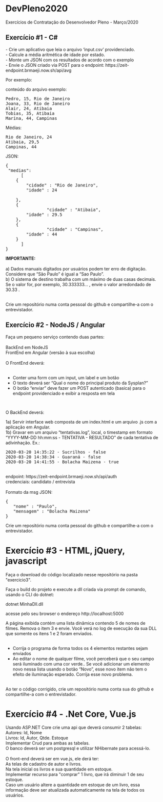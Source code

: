 # DevPleno2020
Exercícios de Contratação do Desenvolvedor Pleno - Março/2020

<h2> Exercício #1 - C# </h1>
- Crie um aplicativo que leia o arquivo ‘input.csv’ providenciado. <br>
- Calcule a média aritmética de idade por estado.<br>
- Monte um JSON com os resultados de acordo com o exemplo<br>
- Envie o JSON criado via POST para o endpoint: https://zeit-endpoint.brmaeji.now.sh/api/avg<br>

Por exemplo:

conteúdo do arquivo exemplo:

<pre>
Pedro, 15, Rio de Janeiro
Joana, 33, Rio de Janeiro
Alair, 24, Atibaia
Tobias, 35, Atibaia
Marina, 44, Campinas
</pre>

Médias:

<pre>
Rio de Janeiro, 24
Atibaia, 29,5
Campinas, 44
</pre>

JSON:

<pre>
{
 "medias":
      [
   	{
 	    "cidade" : "Rio de Janeiro",
 	    "idade" : 24
 		
 	},
 	{
                "cidade" : "Atibaia",
 	    "idade" : 29.5
 	},
 	{
                "cidade" : "Campinas",
 	    "idade" : 44
 	}
      ]
}
</pre>
<b>IMPORTANTE: </b><br>
<br>
a) Dados manuais digitados por usuários podem ter erro de digitação. Considere que “São Paulo” é igual a “Sao Paulo”.<br>
b) O sistema de destino trabalha com um máximo de duas casas decimais. Se o valor for, por exemplo, 30.333333… , envie o valor arredondado de 30.33 .<br>

<br>
Crie um repositório numa conta pessoal do github e compartilhe-a com o entrevistador.<br>


<h2> Exercício #2 - NodeJS / Angular </h1>

Faça um pequeno serviço contendo duas partes:<br>
<br>
BackEnd em NodeJS<br>
FrontEnd em Angular (versão à sua escolha)<br>
<br>
O FrontEnd deverá:<br>
<br>
- Conter uma form com um input, um label e um botão<br>
- O texto deverá ser “Qual o nome do principal produto da Sysplan?”<br>
- O botão “enviar” deve fazer um POST autenticado (basica) para o endpoint providenciado e exibir a resposta em tela<br>
<br>

O BackEnd deverá:<br>

1a) Servir interface web composta de um index.html e um arquivo .js com a aplicação em Angular.<br>
1b) Gravar em um arquivo “tentativas.log”, local, o timestamp em formato “YYYY-MM-DD hh:mm:ss - TENTATIVA - RESULTADO” de cada tentativa de adivinhação. Ex.:<br>

<pre>
2020-03-20 14:35:22 - Sucrilhos - false
2020-03-20 14:38:34 - Guaraná - false
2020-03-20 14:41:55 - Bolacha Maizena - true
</pre>
<br>
endpoint: https://zeit-endpoint.brmaeji.now.sh/api/auth<br>
credenciais: candidato / entrevista<br>
<br>
Formato da msg JSON:<br>
<pre>
{
   "nome" : "Paulo",
   "mensagem" : "Bolacha Maizena"
}
</pre>


Crie um repositório numa conta pessoal do github e compartilhe-a com o entrevistador.<br>

<h1> Exercício #3 - HTML, jQuery, javascript</h1>

Faça o download do código localizado nesse repositório na pasta "exercicio3". <br>

Faça o build do projeto e execute a dll criada via prompt de comando, usando o CLI do dotnet:<br>

dotnet MinhaDll.dll<br>

acesse pelo seu browser o endereço http://localhost:5000<br>

A página exibida contém uma lista dinâmica contendo 5 de nomes de filmes. Remova o item 3 e envie. Você verá no log de execução da sua DLL que somente os itens 1 e 2 foram enviados.<br>
<br>
- Corrija o programa de forma todos os 4 elementos restantes sejam enviados<br>
- Ao editar o nome de qualquer filme, você perceberá que o seu campo será iluminado com uma cor verde.. Se você adicionar um elemento novo nessa lista usando o botão “Novo”, esse novo item não tem o efeito de iluminação esperado. Corrija esse novo problema.<br>
<br>
Ao ter o código corrigido, crie um repositório numa conta sua do github e compartilhe-a com o entrevistador.<br>

<h1> Exercício #4 - .Net Core, Vue.js</h1>
Usando ASP.NET Core crie uma api que deverá consumir 2 tabelas:<br>
Autores: Id, Nome<br>
Livros: Id, Autor, Qtde. Estoque<br>
Implementar Crud para ambas as tabelas.<br>
O banco deverá ser um postgresql e utilizar NHibernate para acessá-lo.<br>
<br>
O front-end deverá ser em vue.js, ele derá ter:<br>
As telas de cadastro de autor e livros.<br>
Na tela inicial os livros e sua quantidade em estoque. <br>
Implementar recurso para "comprar" 1 livro, que irá diminuir 1 de seu estoque.<br>
Caso um usuário altere a quantidade em estoque de um livro, essa informação deve ser atualizada automaticamente na tela de todos os usuários.
